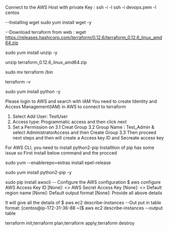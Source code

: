 Connect to the AWS Host with private Key :
ssh -i <private key> -l <os> <IP>
ssh -i devops.pem -l centos <IP>

--Installing wget
sudo yum install wget -y

--Download terraform from web : 
wget https://releases.hashicorp.com/terraform/0.12.6/terraform_0.12.6_linux_amd64.zip 

sudo yum install unzip -y

unzip terraform_0.12.6_linux_amd64.zip

sudo mv terraform /bin

terraform -v

sudo yum install python -y

Please login to AWS and search with IAM 
    You need to create Identity and Access Management(IAM) in AWS to connect to terraform
1. Select Add User: TestUser
2. Access type: Programmatic access and then click next
3. Set a Permission on
    3.1 Creat Group
    3.2 Group Name : Test_Admin & select AdministratorAccess and then Create Group
    3.3 Then proceed next steps and then will create a Access key ID and Secreate access key

For AWS CLI, you need to install python2-pip Installtion of pip has some issue so 
First install below command and the procced

sudo yum --enablerepo=extras install epel-release

sudo yum install python2-pip -y

sudo pip install awscli 
-- Configure the AWS configuration 
$ aws configure
    AWS Access Key ID [None]: <>
    AWS Secret Access Key [None]: <>
    Default region name [None]: <us-east-2>
    Default output format [None]: 
Provide all above details 

It will give all the details of 
$ aws ec2 describe-instances
--Out put in table format: 
[centos@ip-172-31-36-88 ~]$ aws ec2 describe-instances --output table


terraform init;terraform plan;terraform apply;terraform  destroy



